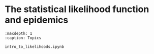 # The statistical likelihood function and epidemics

```{toctree}
:maxdepth: 1
:caption: Topics

intro_to_likelihoods.ipynb
```
